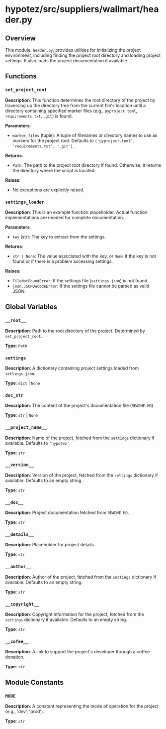 # hypotez/src/suppliers/wallmart/header.py

## Overview

This module, `header.py`, provides utilities for initializing the project environment, including finding the project root directory and loading project settings. It also loads the project documentation if available.

## Functions

### `set_project_root`

**Description**: This function determines the root directory of the project by traversing up the directory tree from the current file's location until a directory containing specified marker files (e.g., `pyproject.toml`, `requirements.txt`, `.git`) is found.

**Parameters**:

- `marker_files` (tuple): A tuple of filenames or directory names to use as markers for the project root. Defaults to `('pyproject.toml', 'requirements.txt', '.git')`.

**Returns**:

- `Path`: The path to the project root directory if found. Otherwise, it returns the directory where the script is located.

**Raises**:

- No exceptions are explicitly raised.


### `settings_loader`

**Description**: This is an example function placeholder.  Actual function implementations are needed for complete documentation.

**Parameters**:

- `key` (str): The key to extract from the settings.

**Returns**:

- `str | None`: The value associated with the key, or `None` if the key is not found or if there is a problem accessing settings.

**Raises**:

- `FileNotFoundError`: If the settings file (`settings.json`) is not found.
- `json.JSONDecodeError`: If the settings file cannot be parsed as valid JSON.


## Global Variables

### `__root__`

**Description**: Path to the root directory of the project. Determined by `set_project_root`.

**Type**: `Path`

### `settings`

**Description**: A dictionary containing project settings loaded from `settings.json`.


**Type**: `dict` | `None`

### `doc_str`

**Description**: The content of the project's documentation file (`README.MD`).

**Type**: `str` | `None`

### `__project_name__`

**Description**: Name of the project, fetched from the `settings` dictionary if available. Defaults to `'hypotez'`.

**Type**: `str`

### `__version__`

**Description**: Version of the project, fetched from the `settings` dictionary if available. Defaults to an empty string.

**Type**: `str`

### `__doc__`

**Description**: Project documentation fetched from `README.MD`.

**Type**: `str`

### `__details__`

**Description**: Placeholder for project details.

**Type**: `str`

### `__author__`

**Description**: Author of the project, fetched from the `settings` dictionary if available. Defaults to an empty string.

**Type**: `str`

### `__copyright__`

**Description**: Copyright information for the project, fetched from the `settings` dictionary if available. Defaults to an empty string.

**Type**: `str`

### `__cofee__`

**Description**:  A link to support the project's developer through a coffee donation.

**Type**: `str`

## Module Constants

### `MODE`

**Description**: A constant representing the mode of operation for the project (e.g., 'dev', 'prod').

**Type**: `str`